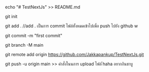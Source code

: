 echo "# TestNextJs" >> README.md

git init

git add . //add . เป็นการ commit  ไฟล์ทั้งหมดเข้าไปเพื่อ push ไปยัง github w

git commit -m "first commit"

git branch -M main

git remote add origin https://github.com/Jakkapankup/TestNextJs.git

git push -u origin main >> คำสั่งในนการ upload ไฟล์ ้haha อยากกินชาบู
